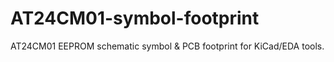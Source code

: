 # AT24CM01-symbol-footprint
AT24CM01 EEPROM schematic symbol &amp; PCB footprint for KiCad/EDA tools.
